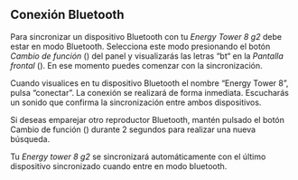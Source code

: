## Conexión Bluetooth
Para sincronizar un dispositivo Bluetooth con tu *Energy Tower 8 g2* debe estar en modo Bluetooth. Selecciona este modo presionando el botón *Cambio de función* () del panel y visualizarás las letras “bt“ en la *Pantalla frontal* (). En ese momento puedes comenzar con la sincronización.

Cuando visualices en tu dispositivo Bluetooth el nombre “Energy Tower 8”, pulsa “conectar”. La conexión se realizará de forma inmediata. Escucharás un sonido que confirma la sincronización entre ambos dispositivos.

Si deseas emparejar otro reproductor Bluetooth, mantén pulsado el botón Cambio de función () durante 2 segundos para realizar una nueva búsqueda.

Tu *Energy tower 8 g2* se sincronizará automáticamente con el último dispositivo sincronizado cuando entre en modo bluetooth.

